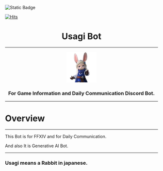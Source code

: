 ![Static Badge](https://img.shields.io/badge/python-3.10-blue)

[![Hits](https://hits.seeyoufarm.com/api/count/incr/badge.svg?url=https%3A%2F%2Fgithub.com%2Fwhitekun91%2FUsagiBot&count_bg=%2379C83D&title_bg=%23555555&icon=&icon_color=%23E7E7E7&title=hits&edge_flat=false)](https://hits.seeyoufarm.com)


# <center> Usagi Bot </center>


------------


<p align="center">
<img src="https://raw.githubusercontent.com/whitekun91/UsagiBot/master/docs/logo/usagi.jpg" width="20%" height="30%">
</p>

### <center> For Game Information and Daily Communication Discord Bot. </center>


------------


# Overview


------------


This Bot is for FFXIV and for Daily Communication.


And also It is Generative AI Bot.


------------


### Usagi means a Rabbit in japanese.


